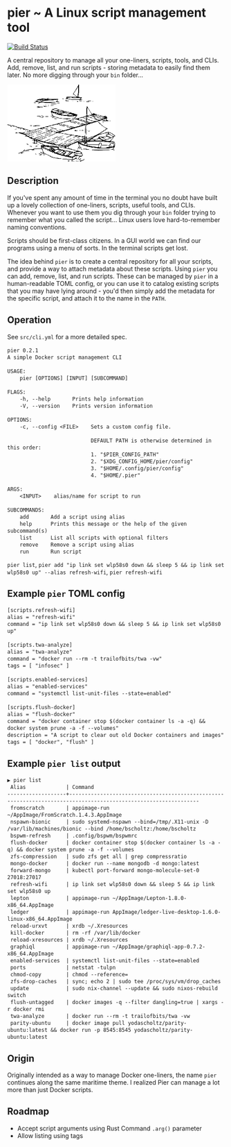 # **pier** ~ A Linux script management tool
[![Build Status](https://travis-ci.com/BenSchZA/pier.svg?branch=master)](https://travis-ci.com/BenSchZA/pier)

A central repository to manage all your one-liners, scripts, tools, and CLIs. Add, remove, list, and run scripts - storing metadata to easily find them later. No more digging through your `bin` folder...

![Boat pier](https://raw.githubusercontent.com/BenSchZA/pier/master/.media/boat-dock.png)

## Description

If you've spent any amount of time in the terminal you no doubt have built up a lovely collection of one-liners, scripts, useful tools, and CLIs. Whenever you want to use them you dig through your `bin` folder trying to remember what you called the script... Linux users love hard-to-remember naming conventions.

Scripts should be first-class citizens. In a GUI world we can find our programs using a menu of sorts. In the terminal scripts get lost.

The idea behind `pier` is to create a central repository for all your scripts, and provide a way to attach metadata about these scripts. Using `pier` you can add, remove, list, and run scripts. These can be managed by `pier` in a human-readable TOML config, or you can use it to catalog existing scripts that you may have lying around - you'd then simply add the metadata for the specific script, and attach it to the name in the `PATH`.

## Operation

See `src/cli.yml` for a more detailed spec.

```
pier 0.2.1
A simple Docker script management CLI

USAGE:
    pier [OPTIONS] [INPUT] [SUBCOMMAND]

FLAGS:
    -h, --help       Prints help information
    -V, --version    Prints version information

OPTIONS:
    -c, --config <FILE>    Sets a custom config file.
                           
                           DEFAULT PATH is otherwise determined in this order:
                           1. "$PIER_CONFIG_PATH"
                           2. "$XDG_CONFIG_HOME/pier/config"
                           3. "$HOME/.config/pier/config"
                           4. "$HOME/.pier"

ARGS:
    <INPUT>    alias/name for script to run

SUBCOMMANDS:
    add       Add a script using alias
    help      Prints this message or the help of the given subcommand(s)
    list      List all scripts with optional filters
    remove    Remove a script using alias
    run       Run script
```

`pier list`, `pier add "ip link set wlp58s0 down && sleep 5 && ip link set wlp58s0 up" --alias refresh-wifi`, `pier refresh-wifi`

## Example `pier` TOML config

```
[scripts.refresh-wifi]
alias = "refresh-wifi"
command = "ip link set wlp58s0 down && sleep 5 && ip link set wlp58s0 up"

[scripts.twa-analyze]
alias = "twa-analyze"
command = "docker run --rm -t trailofbits/twa -vw"
tags = [ "infosec" ]

[scripts.enabled-services]
alias = "enabled-services"
command = "systemctl list-unit-files --state=enabled"

[scripts.flush-docker]
alias = "flush-docker"
command = "docker container stop $(docker container ls -a -q) && docker system prune -a -f --volumes"
description = "A script to clear out old Docker containers and images"
tags = [ "docker", "flush" ]
```

## Example `pier list` output

```
▶ pier list           
 Alias             | Command 
-------------------+----------------------------------------------------------------------------------------------------------------
 fromscratch       | appimage-run ~/AppImage/FromScratch.1.4.3.AppImage 
 nspawn-bionic     | sudo systemd-nspawn --bind=/tmp/.X11-unix -D /var/lib/machines/bionic --bind /home/bscholtz:/home/bscholtz 
 bspwm-refresh     | .config/bspwm/bspwmrc 
 flush-docker      | docker container stop $(docker container ls -a -q) && docker system prune -a -f --volumes 
 zfs-compression   | sudo zfs get all | grep compressratio 
 mongo-docker      | docker run --name mongodb -d mongo:latest 
 forward-mongo     | kubectl port-forward mongo-molecule-set-0 27018:27017 
 refresh-wifi      | ip link set wlp58s0 down && sleep 5 && ip link set wlp58s0 up 
 lepton            | appimage-run ~/AppImage/Lepton-1.8.0-x86_64.AppImage 
 ledger            | appimage-run AppImage/ledger-live-desktop-1.6.0-linux-x86_64.AppImage 
 reload-urxvt      | xrdb ~/.Xresources 
 kill-docker       | rm -rf /var/lib/docker 
 reload-xresources | xrdb ~/.Xresources 
 graphiql          | appimage-run ~/AppImage/graphiql-app-0.7.2-x86_64.AppImage 
 enabled-services  | systemctl list-unit-files --state=enabled 
 ports             | netstat -tulpn 
 chmod-copy        | chmod --reference= 
 zfs-drop-caches   | sync; echo 2 | sudo tee /proc/sys/vm/drop_caches 
 update            | sudo nix-channel --update && sudo nixos-rebuild switch 
 flush-untagged    | docker images -q --filter dangling=true | xargs -r docker rmi 
 twa-analyze       | docker run --rm -t trailofbits/twa -vw 
 parity-ubuntu     | docker image pull yodascholtz/parity-ubuntu:latest && docker run -p 8545:8545 yodascholtz/parity-ubuntu:latest
```

## Origin

Originally intended as a way to manage Docker one-liners, the name `pier` continues along the same maritime theme. I realized Pier can manage a lot more than just Docker scripts.

## Roadmap

* Accept script arguments using Rust Command `.arg()` parameter
* Allow listing using tags
